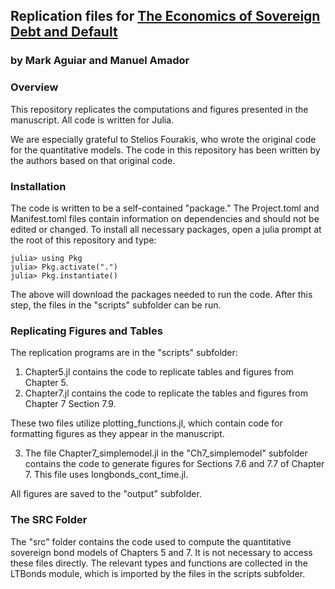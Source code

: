 
## Replication files for <ins>The Economics of Sovereign Debt and Default </ins> 
### by Mark Aguiar and Manuel Amador

### Overview
This repository replicates the computations and figures presented in the manuscript.  All code is written for Julia. 

We are especially grateful to Stelios Fourakis, who wrote the original code for the quantitative models.  The code in this repository has been written by the authors based on that original code. 


### Installation

The code is written to be a self-contained "package."  The Project.toml and Manifest.toml files contain information on dependencies and should not be edited or changed.  To install all necessary packages, open a julia prompt at the root of this repository and type:

    julia> using Pkg 
    julia> Pkg.activate(".")
    julia> Pkg.instantiate()

The above will download the packages needed to run the code.  After this step, the files in the "scripts" subfolder can be run.  

### Replicating Figures and Tables

The replication programs are in the "scripts" subfolder:
  1.  Chapter5.jl contains the code to replicate tables and figures from Chapter 5.  
  2.  Chapter7.jl contains the code to replicate the tables and figures from Chapter 7 Section 7.9. 
   
   These two files utilize plotting_functions.jl, which contain code for formatting figures as they appear in the manuscript.
      
  3.  The file Chapter7_simplemodel.jl in the "Ch7_simplemodel" subfolder contains the code to generate figures for Sections 7.6 and 7.7 of Chapter 7.  This file uses longbonds_cont_time.jl.  
   
   All figures are saved to the "output" subfolder.


### The SRC Folder

The "src" folder contains the code used to compute the quantitative sovereign bond models of Chapters 5 and 7.  It is not necessary to access these files directly.  The relevant types and functions are collected in the LTBonds module, which is imported by the files in the scripts subfolder.


